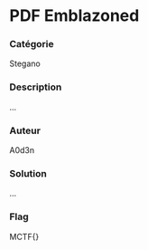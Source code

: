 # PDF Emblazoned

### Catégorie

Stegano

### Description

...

### Auteur

A0d3n

### Solution

...

### Flag

MCTF{}

